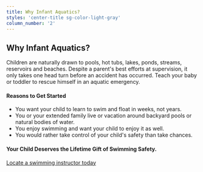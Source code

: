 ```yaml
---
title: Why Infant Aquatics?
styles: 'center-title sg-color-light-gray'
column_number: '2'
---
```


## Why Infant Aquatics?

Children are naturally drawn to pools, hot tubs, lakes, ponds, streams, reservoirs and beaches. Despite a parent's best efforts at supervision, it only takes one head turn before an accident has occurred. Teach your baby or toddler to rescue himself in an aquatic emergency.

#### Reasons to Get Started
- You want your child to learn to swim and float in weeks, not years.
- You or your extended family live or vacation around backyard pools or natural bodies of water.
- You enjoy swimming and want your child to enjoy it as well.
- You would rather take control of your child's safety than take chances.

#### Your Child Deserves the Lifetime Gift of Swimming Safety.
[Locate a swimming instructor today](/instructors/)
